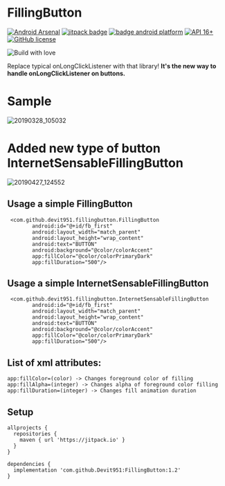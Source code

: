 # FillingButton
[![Android Arsenal]( https://img.shields.io/badge/Android%20Arsenal-FillingButton-green.svg?style=flat )]( https://android-arsenal.com/details/1/7598 )
[![jitpack badge](https://jitpack.io/v/Devit951/FillingButton.svg)](https://jitpack.io/#Devit951/FillingButton)
[![badge android platform](https://camo.githubusercontent.com/4e7c3559fec3db6e04cd6d800d00fe6515f75260/68747470733a2f2f696d672e736869656c64732e696f2f62616467652f706c6174666f726d2d616e64726f69642d627269676874677265656e2e737667)](https://developer.android.com/)
[![API 16+](https://img.shields.io/badge/API-16%2B-orange.svg?style=flat)](https://android-arsenal.com/api?level=16)
[![GitHub license](https://img.shields.io/github/license/dcendents/android-maven-gradle-plugin.svg)](http://www.apache.org/licenses/LICENSE-2.0.html) 

![Build with love](https://forthebadge.com/images/badges/built-with-love.svg)

Replace typical onLongClickListener with that library! **It's the new way to handle onLongClickListener on buttons.**

# Sample
![20190328_105032](https://user-images.githubusercontent.com/21290800/55136168-8492f300-514f-11e9-82dd-2edc218a2e90.gif)

# Added new type of button **InternetSensableFillingButton**
![20190427_124552](https://user-images.githubusercontent.com/21290800/56846643-10cd3d00-68eb-11e9-883c-f95484056790.gif)


## Usage a simple FillingButton
```
 <com.github.devit951.fillingbutton.FillingButton
        android:id="@+id/fb_first"
        android:layout_width="match_parent"
        android:layout_height="wrap_content"
        android:text="BUTTON"
        android:background="@color/colorAccent"
        app:fillColor="@color/colorPrimaryDark"
        app:fillDuration="500"/>
```

## Usage a simple InternetSensableFillingButton

```
 <com.github.devit951.fillingbutton.InternetSensableFillingButton
        android:id="@+id/fb_first"
        android:layout_width="match_parent"
        android:layout_height="wrap_content"
        android:text="BUTTON"
        android:background="@color/colorAccent"
        app:fillColor="@color/colorPrimaryDark"
        app:fillDuration="500"/>
```

## List of xml attributes: 
```
app:fillColor=(color) -> Changes foreground color of filling
app:fillAlpha=(integer) -> Changes alpha of foreground color filling
app:fillDuration=(integer) -> Changes fill animation duration
```

## Setup
```
allprojects {
  repositories { 
    maven { url 'https://jitpack.io' } 
  }
}
  
dependencies {  
  implementation 'com.github.Devit951:FillingButton:1.2'
}
```

